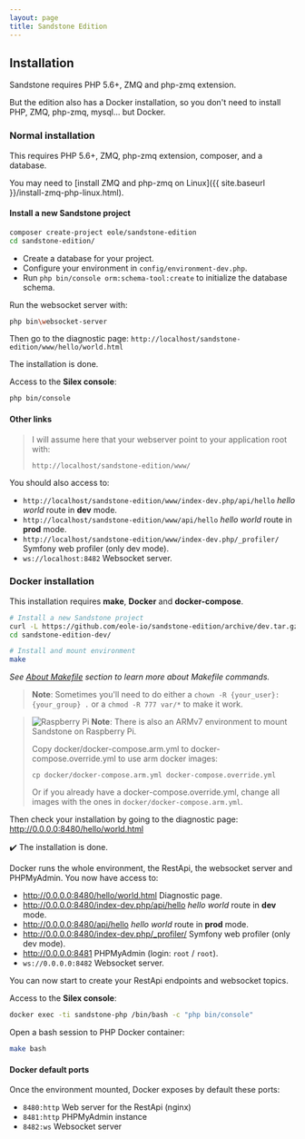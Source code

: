 ```yaml
---
layout: page
title: Sandstone Edition
---
```


<h2 class="no-margin-top">Installation</h2>

Sandstone requires PHP 5.6+, ZMQ and php-zmq extension.

But the edition also has a Docker installation,
so you don't need to install PHP, ZMQ, php-zmq, mysql... but Docker.


### Normal installation

This requires PHP 5.6+, ZMQ, php-zmq extension, composer, and a database.

You may need to [install ZMQ and php-zmq on Linux]({{ site.baseurl }}/install-zmq-php-linux.html).


#### Install a new Sandstone project

``` bash
composer create-project eole/sandstone-edition
cd sandstone-edition/
```

 - Create a database for your project.
 - Configure your environment in `config/environment-dev.php`.
 - Run `php bin/console orm:schema-tool:create` to initialize the database schema.

Run the websocket server with:

``` bash
php bin\websocket-server
```

Then go to the diagnostic page: `http://localhost/sandstone-edition/www/hello/world.html`

<i class="fa fa-check" aria-hidden="true"></i> The installation is done.

Access to the **Silex console**:

``` bash
php bin/console
```

#### Other links

> I will assume here that your webserver point to your application root with:
>
> `http://localhost/sandstone-edition/www/`

You should also access to:

 - `http://localhost/sandstone-edition/www/index-dev.php/api/hello` *hello world* route in **dev** mode.
 - `http://localhost/sandstone-edition/www/api/hello` *hello world* route in **prod** mode.
 - `http://localhost/sandstone-edition/www/index-dev.php/_profiler/` Symfony web profiler (only dev mode).
 - `ws://localhost:8482` Websocket server.


### Docker installation


This installation requires **make**, **Docker** and **docker-compose**.

``` bash
# Install a new Sandstone project
curl -L https://github.com/eole-io/sandstone-edition/archive/dev.tar.gz | tar xz
cd sandstone-edition-dev/

# Install and mount environment
make
```

*See [About Makefile](#about-makefile) section to learn more about Makefile commands.*

> **Note**: Sometimes you'll need to do either a
> `chown -R {your_user}:{your_group} .`
> or a
> `chmod -R 777 var/*`
> to make it work.

> ![Raspberry Pi](raspberrypi.png)
> **Note**: There is also an ARMv7 environment
> to mount Sandstone on Raspberry Pi.
>
> Copy docker/docker-compose.arm.yml to docker-compose.override.yml
> to use arm docker images:
>
> `cp docker/docker-compose.arm.yml docker-compose.override.yml`
>
> Or if you already have a docker-compose.override.yml,
> change all images with the ones in `docker/docker-compose.arm.yml`.

Then check your installation by going to the diagnostic page: http://0.0.0.0:8480/hello/world.html

:heavy_check_mark: The installation is done.

Docker runs the whole environment, the RestApi, the websocket server and PHPMyAdmin. You now have access to:

 - <http://0.0.0.0:8480/hello/world.html> Diagnostic page.
 - <http://0.0.0.0:8480/index-dev.php/api/hello> *hello world* route in **dev** mode.
 - <http://0.0.0.0:8480/api/hello> *hello world* route in **prod** mode.
 - <http://0.0.0.0:8480/index-dev.php/_profiler/> Symfony web profiler (only dev mode).
 - <http://0.0.0.0:8481> PHPMyAdmin (login: `root` / `root`).
 - `ws://0.0.0.0:8482` Websocket server.

You can now start to create your RestApi endpoints and websocket topics.

Access to the **Silex console**:

``` bash
docker exec -ti sandstone-php /bin/bash -c "php bin/console"
```

Open a bash session to PHP Docker container:

``` bash
make bash
```

#### Docker default ports

Once the environment mounted, Docker exposes by default these ports:

 - `8480:http` Web server for the RestApi (nginx)
 - `8481:http` PHPMyAdmin instance
 - `8482:ws` Websocket server
